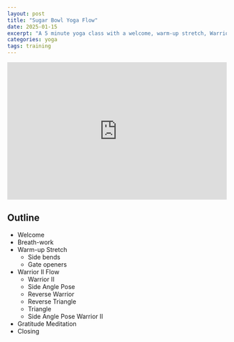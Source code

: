 ```yaml
---
layout: post
title: "Sugar Bowl Yoga Flow"
date: 2025-01-15
excerpt: "A 5 minute yoga class with a welcome, warm-up stretch, Warrior II Flow, and a gratitude meditation."
categories: yoga
tags: training
---
```


<iframe width="100%" height="315" src="https://www.youtube.com/embed/krROC18EsYs?si=7WWtm32aRHB7SccF" title="YouTube video player" frameborder="0" allow="accelerometer; autoplay; clipboard-write; encrypted-media; gyroscope; picture-in-picture; web-share" referrerpolicy="strict-origin-when-cross-origin" allowfullscreen></iframe> 
 
       
## Outline

* Welcome
* Breath-work 
* Warm-up Stretch
    * Side bends
    * Gate openers
* Warrior II Flow
    * Warrior II
    * Side Angle Pose
    * Reverse Warrior
    * Reverse Triangle
    * Triangle
    * Side Angle Pose
    Warrior II
* Gratitude Meditation
* Closing	

